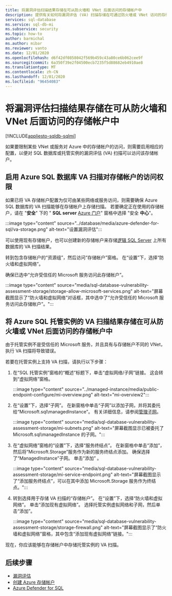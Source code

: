 ```yaml
---
title: 将漏洞评估扫描结果存储在可从防火墙和 VNet 后面访问的存储帐户中
description: 提供有关如何将漏洞评估 (VA) 扫描存储在可通过防火墙或 VNet 访问的存储帐户中的说明
services: sql-database
ms.service: sql-db-mi
ms.subservice: security
ms.topic: how-to
author: barmichal
ms.author: mibar
ms.reviewer: vanto
ms.date: 12/01/2020
ms.openlocfilehash: d6f42df0858042f569b459c43a80ce6b062cee9f
ms.sourcegitcommit: 6a350f39e2f04500ecb7235f5d88682eb4910ae8
ms.translationtype: MT
ms.contentlocale: zh-CN
ms.lasthandoff: 12/01/2020
ms.locfileid: "96454083"
---
```

# <a name="store-vulnerability-assessment-scan-results-in-a-storage-account-accessible-behind-firewalls-and-vnets"></a>将漏洞评估扫描结果存储在可从防火墙和 VNet 后面访问的存储帐户中
[!INCLUDE[appliesto-sqldb-sqlmi](../includes/appliesto-sqldb-sqlmi.md)]

如果要限制某些 VNet 或服务对 Azure 中的存储帐户的访问，则需要启用相应的配置，以便对 SQL 数据库或托管实例的漏洞评估 (VA) 扫描可以访问该存储帐户。

## <a name="enable-azure-sql-database-va-scanning-access-to-the-storage-account"></a>启用 Azure SQL 数据库 VA 扫描对存储帐户的访问权限

如果已将 VA 存储帐户配置为仅可由某些网络或服务访问，则需要确保 Azure SQL 数据库的 VA 扫描能够在存储帐户上存储扫描。 若要确定正在使用的存储帐户，请在 "**安全**" 下的 " **SQL server** [Azure 门户](https://portal.azure.com)" 窗格中选择 "安全 **中心**"。

:::image type="content" source="../database/media/azure-defender-for-sql/va-storage.png" alt-text="设置漏洞评估":::

可以使用现有存储帐户，也可以创建新的存储帐户来存储[逻辑 SQL Server](logical-servers.md) 上所有数据库的 VA 扫描结果。

转到包含存储帐户的“资源组”，然后访问“存储帐户”窗格。 在“设置”下，选择“防火墙和虚拟网络”。

确保已选中“允许受信任的 Microsoft 服务访问此存储帐户”。

:::image type="content" source="media/sql-database-vulnerability-assessment-storage/storage-allow-microsoft-services.png" alt-text="屏幕截图显示了“防火墙和虚拟网络”对话框，其中选中了“允许受信任的 Microsoft 服务访问此存储帐户”。":::

## <a name="store-va-scan-results-for-azure-sql-managed-instance-in-a-storage-account-that-can-be-accessed-behind-a-firewall-or-vnet"></a>将 Azure SQL 托管实例的 VA 扫描结果存储在可从防火墙或 VNet 后面访问的存储帐户中

由于托管实例不是受信任的 Microsoft 服务，并且具有与存储帐户不同的 VNet，执行 VA 扫描将导致错误。

若要在托管实例上支持 VA 扫描，请执行以下步骤：

1. 在“SQL 托管实例”窗格的“概述”标题下，单击“虚拟网络/子网”链接。 这会转到“虚拟网络”窗格。

   :::image type="content" source="../managed-instance/media/public-endpoint-configure/mi-overview.png" alt-text="mi-overview2":::

1. 在“设置”下，选择“子网”。 在新窗格中单击“子网”以添加子网，并将其委托给“Microsoft.sql\managedInstance”。 有关详细信息，请参阅[管理子网](../../virtual-network/virtual-network-manage-subnet.md)。

   :::image type="content" source="media/sql-database-vulnerability-assessment-storage/mi-subnets.png" alt-text="屏幕截图显示已被委托了 Microsoft.sql\managedInstance 的子网。":::

1. 在“虚拟网络”窗格的“设置”下，选择“服务终结点”。 在新窗格中单击“添加”，然后将“Microsoft.Storage”服务作为新的服务终结点添加。 确保选择了“ManagedInstance”子网。 单击“添加” 。

   :::image type="content" source="media/sql-database-vulnerability-assessment-storage/mi-service-endpoint.png" alt-text="屏幕截图显示了“添加服务终结点”，可以在其中添加 Microsoft.Storage 服务作为终结点。":::

1. 转到选择用于存储 VA 扫描的“存储帐户”。 在“设置”下，选择“防火墙和虚拟网络”。 单击“添加现有虚拟网络”。 选择托管实例虚拟网络和子网，然后单击“添加”。

   :::image type="content" source="media/sql-database-vulnerability-assessment-storage/storage-firewall.png" alt-text="屏幕截图显示了“防火墙和虚拟网络”窗格，其中包含“添加现有虚拟网络”链接。":::

现在，你应该能够在存储帐户中存储托管实例的 VA 扫描。

## <a name="next-steps"></a>后续步骤

- [漏洞评估](sql-vulnerability-assessment.md)
- [创建 Azure 存储帐户](../../storage/common/storage-account-create.md)
- [Azure Defender for SQL](azure-defender-for-sql.md)